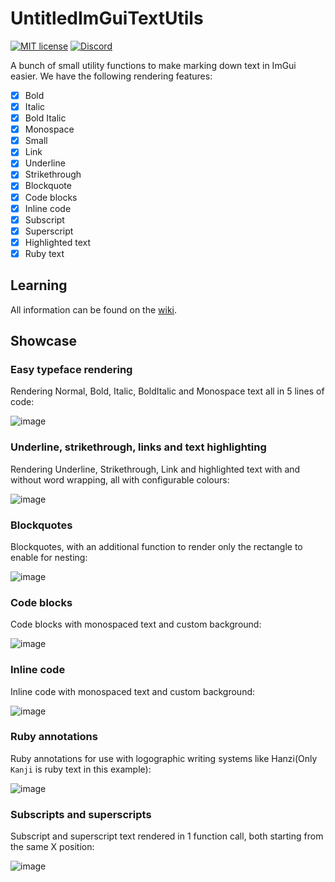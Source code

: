 # UntitledImGuiTextUtils
[![MIT license](https://img.shields.io/badge/License-MIT-blue.svg)](https://lbesson.mit-license.org/)
[![Discord](https://img.shields.io/discord/717037253292982315.svg?label=&logo=discord&logoColor=ffffff&color=7389D8&labelColor=6A7EC2)](https://discord.gg/4wgH8ZE)

A bunch of small utility functions to make marking down text in ImGui easier. We have the following rendering features:
- [x] Bold
- [x] Italic
- [x] Bold Italic
- [x] Monospace
- [x] Small
- [x] Link
- [x] Underline
- [x] Strikethrough
- [x] Blockquote
- [x] Code blocks
- [x] Inline code
- [x] Subscript
- [x] Superscript
- [x] Highlighted text
- [x] Ruby text

## Learning
All information can be found on the [wiki](https://github.com/MadLadSquad/UntitledImGuiTextUtils/wiki).

## Showcase
### Easy typeface rendering
Rendering Normal, Bold, Italic, BoldItalic and Monospace text all in 5 lines of code:

![image](https://github.com/MadLadSquad/UntitledImGuiTextUtils/assets/40400590/bfe53f8d-5803-48c4-93f7-cca3e7d5ecd4)

### Underline, strikethrough, links and text highlighting
Rendering Underline, Strikethrough, Link and highlighted text with and without word wrapping, all with configurable colours:

![image](https://github.com/MadLadSquad/UntitledImGuiTextUtils/assets/40400590/5b68c98f-d83e-4adc-b48e-5e16c3fb9e42)

### Blockquotes
Blockquotes, with an additional function to render only the rectangle to enable for nesting:

![image](https://github.com/MadLadSquad/UntitledImGuiTextUtils/assets/40400590/1ba16928-bc66-4ee5-9016-1162462a45b9)

### Code blocks
Code blocks with monospaced text and custom background:

![image](https://github.com/MadLadSquad/UntitledImGuiTextUtils/assets/40400590/6c6773b5-0596-4919-b6e6-194c20759ab5)

### Inline code
Inline code with monospaced text and custom background:

![image](https://github.com/MadLadSquad/UntitledImGuiTextUtils/assets/40400590/1bbe635b-0d0c-4a26-bbe8-e5e5ec24444b)

### Ruby annotations
Ruby annotations for use with logographic writing systems like Hanzi(Only `Kanji` is ruby text in this example):

![image](https://github.com/MadLadSquad/UntitledImGuiTextUtils/assets/40400590/33c76da7-6881-4366-8eb4-6fd34b50dba5)

### Subscripts and superscripts
Subscript and superscript text rendered in 1 function call, both starting from the same X position:

![image](https://github.com/MadLadSquad/UntitledImGuiTextUtils/assets/40400590/ae576a01-e00a-47db-90be-671469a90aef)

